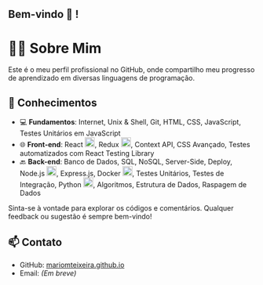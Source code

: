 ## Bem-vindo 👋 !
# 👨‍💻 Sobre Mim

Este é o meu perfil profissional no GitHub, onde compartilho meu progresso de aprendizado em diversas linguagens de programação.

## 🚀 Conhecimentos

- 💻 **Fundamentos**: Internet, Unix & Shell, Git, HTML, CSS, JavaScript, Testes Unitários em JavaScript
- 🌐 **Front-end**: React <img src="https://cdn.icon-icons.com/icons2/2415/PNG/512/react_original_logo_icon_146374.png" width="20" height="20"/>, Redux <img src="https://cdn.icon-icons.com/icons2/2415/PNG/512/redux_original_logo_icon_146365.png" width="20" height="20"/>, Context API, CSS Avançado, Testes automatizados com React Testing Library
- 🔙 **Back-end**: Banco de Dados, SQL, NoSQL, Server-Side, Deploy, Node.js <img src="https://cdn.icon-icons.com/icons2/2107/PNG/512/file_type_node_icon_130301.png" width="20" height="20"/>, Express.js, Docker <img src="https://cdn.icon-icons.com/icons2/2107/PNG/512/file_type_docker_icon_130643.png" width="20" height="20"/>, Testes Unitários, Testes de Integração, Python <img src="https://cdn.icon-icons.com/icons2/2107/PNG/512/file_type_python_icon_130221.png" width="20" height="20"/>, Algoritmos, Estrutura de Dados, Raspagem de Dados

Sinta-se à vontade para explorar os códigos e comentários. Qualquer feedback ou sugestão é sempre bem-vindo!

## 📫 Contato

- GitHub: <a href="https://mariomteixeira.github.io"></a> [mariomteixeira.github.io](https://mariomteixeira.github.io)
- Email: *(Em breve)*

